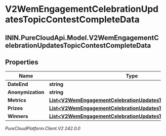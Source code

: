 # V2WemEngagementCelebrationUpdatesTopicContestCompleteData

## ININ.PureCloudApi.Model.V2WemEngagementCelebrationUpdatesTopicContestCompleteData

## Properties

|Name | Type | Description | Notes|
|------------ | ------------- | ------------- | -------------|
| **DateEnd** | **string** |  | [optional] |
| **Anonymization** | **string** |  | [optional] |
| **Metrics** | [**List&lt;V2WemEngagementCelebrationUpdatesTopicContestMetrics&gt;**](V2WemEngagementCelebrationUpdatesTopicContestMetrics) |  | [optional] |
| **Prizes** | [**List&lt;V2WemEngagementCelebrationUpdatesTopicContestPrizes&gt;**](V2WemEngagementCelebrationUpdatesTopicContestPrizes) |  | [optional] |
| **Winners** | [**List&lt;V2WemEngagementCelebrationUpdatesTopicContestWinners&gt;**](V2WemEngagementCelebrationUpdatesTopicContestWinners) |  | [optional] |



_PureCloudPlatform.Client.V2 242.0.0_

